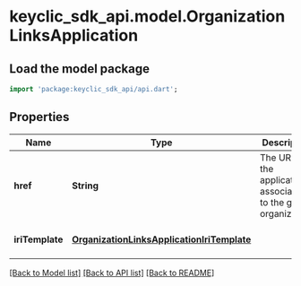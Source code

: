 # keyclic_sdk_api.model.OrganizationLinksApplication

## Load the model package
```dart
import 'package:keyclic_sdk_api/api.dart';
```

## Properties
Name | Type | Description | Notes
------------ | ------------- | ------------- | -------------
**href** | **String** | The URI of the application associated to the given organization. | [optional] [default to null]
**iriTemplate** | [**OrganizationLinksApplicationIriTemplate**](OrganizationLinksApplicationIriTemplate.md) |  | [optional] [default to null]

[[Back to Model list]](../README.md#documentation-for-models) [[Back to API list]](../README.md#documentation-for-api-endpoints) [[Back to README]](../README.md)


